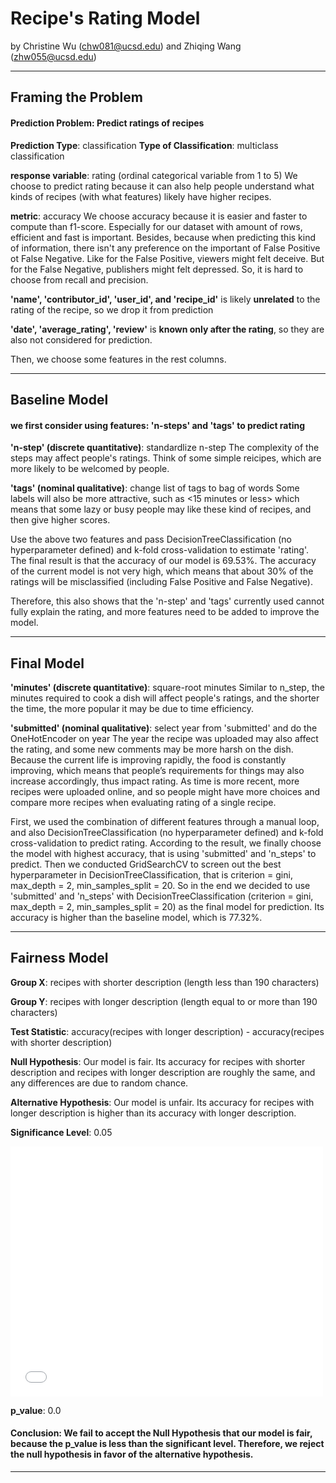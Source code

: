 # Recipe's Rating Model

by Christine Wu (chw081@ucsd.edu) and Zhiqing Wang (zhw055@ucsd.edu)

---

## Framing the Problem

#### Prediction Problem: Predict ratings of recipes

**Prediction Type**: classification
**Type of Classification**: multiclass classification

**response variable**: rating (ordinal categorical variable from 1 to 5)
We choose to predict rating because it can also help people understand what kinds of recipes (with what features) likely have higher recipes.

**metric**: accuracy
We choose accuracy because it is easier and faster to compute than f1-score. Especially for our dataset with amount of rows, efficient and fast is important. Besides, because when predicting this kind of information, there isn't any preference on the important of False Positive ot False Negative. Like for the False Positive, viewers might felt deceive. But for the False Negative, publishers might felt depressed. So, it is hard to choose from recall and precision.

**'name', 'contributor_id', 'user_id', and 'recipe_id'** is likely **unrelated** to the rating of the recipe, so we drop it from prediction

**'date', 'average_rating', 'review'** is **known only after the rating**, so they are also not considered for prediction.

Then, we choose some features in the rest columns.

---

## Baseline Model

#### we first consider using features: 'n-steps' and 'tags' to predict rating

**'n-step' (discrete quantitative)**: standardlize n-step
The complexity of the steps may affect people's ratings. Think of some simple reicipes, which are more likely to be welcomed by people.

**'tags' (nominal qualitative)**: change list of tags to bag of words
Some labels will also be more attractive, such as <15 minutes or less> which means that some lazy or busy people may like these kind of recipes, and then give higher scores.

Use the above two features and pass DecisionTreeClassification (no hyperparameter defined) and k-fold cross-validation to estimate 'rating'. The final result is that the accuracy of our model is 69.53%. The accuracy of the current model is not very high, which means that about 30% of the ratings will be misclassified (including False Positive and False Negative). 

Therefore, this also shows that the 'n-step' and 'tags' currently used cannot fully explain the rating, and more features need to be added to improve the model.

---

## Final Model

**'minutes' (discrete quantitative)**: square-root minutes
Similar to n_step, the minutes required to cook a dish will affect people's ratings, and the shorter the time, the more popular it may be due to time efficiency.

**'submitted' (nominal qualitative)**: select year from 'submitted' and do the OneHotEncoder on year
The year the recipe was uploaded may also affect the rating, and some new comments may be more harsh on the dish. Because the current life is improving rapidly, the food is constantly improving, which means that people’s requirements for things may also increase accordingly, thus impact rating. As time is more recent, more recipes were uploaded online, and so people might have more choices and compare more recipes when evaluating rating of a single recipe.

First, we used the combination of different features through a manual loop, and also DecisionTreeClassification (no hyperparameter defined) and k-fold cross-validation to predict rating. According to the result, we finally choose the model with highest accuracy, that is using 'submitted' and 'n_steps' to predict.
Then we conducted GridSearchCV to screen out the best hyperparameter in DecisionTreeClassification, that is criterion = gini, max_depth = 2, min_samples_split = 20. So in the end we decided to use 'submitted' and 'n_steps' with DecisionTreeClassification (criterion = gini, max_depth = 2, min_samples_split = 20) as the final model for prediction. Its accuracy is higher than the baseline model, which is 77.32%.

---

## Fairness Model

**Group X**: recipes with shorter description (length less than 190 characters)

**Group Y**: recipes with longer description (length equal to or more than 190 characters)

**Test Statistic**: accuracy(recipes with longer description) - accuracy(recipes with shorter description)

**Null Hypothesis**: Our model is fair. Its accuracy for recipes with shorter description and recipes with longer description are roughly the same, and any differences are due to random chance.

**Alternative Hypothesis**: Our model is unfair. Its accuracy for recipes with longer description is higher than its accuracy with longer description.

**Significance Level**: 0.05

<iframe src="assets/permut.html" width=500 height=400 frameBorder=0></iframe>

**p_value**: 0.0

#### Conclusion: We fail to accept the Null Hypothesis that our model is fair, because the p_value is less than the significant level. Therefore, we reject the null hypothesis in favor of the alternative hypothesis.

---
